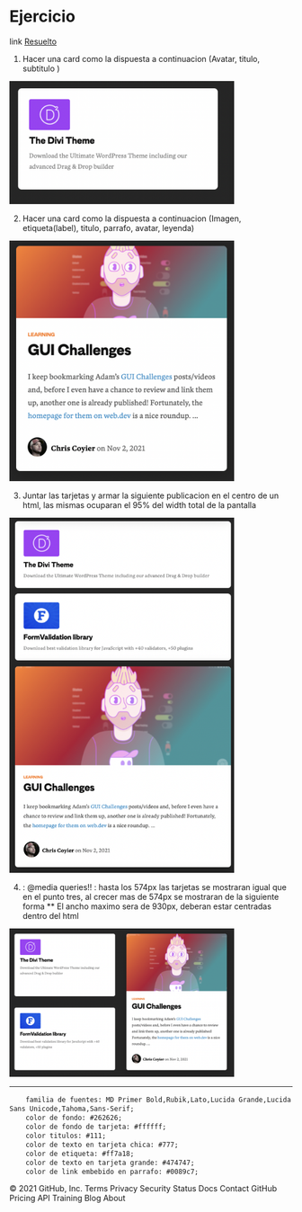 # Ejercicio

link <a href="https://angry-saha-5ad827.netlify.app/">Resuelto</a>

1. Hacer una card como la dispuesta a continuacion (Avatar, titulo, subtitulo )

<img src="./imagesExampleCard/FirstChallenge.png" width="400px">

2. Hacer una card como la dispuesta a continuacion (Imagen, etiqueta(label), titulo, parrafo, avatar, leyenda)

<img src="./imagesExampleCard/SecondChallenge.png" width="400px">

3. Juntar las tarjetas y armar la siguiente publicacion en el centro de un html, las mismas ocuparan el 95% del width total de la pantalla

<img src="./imagesExampleCard/ThirdChallenge.png" width="400px">

4. : @media queries!! : hasta los 574px las tarjetas se mostraran igual que en el punto tres, al crecer mas de 574px se mostraran de la siguiente forma
   \*\* El ancho maximo sera de 930px, deberan estar centradas dentro del html

<img src="./imagesExampleCard/ComposeBonus.png" width="400px">

---

```
    familia de fuentes: MD Primer Bold,Rubik,Lato,Lucida Grande,Lucida Sans Unicode,Tahoma,Sans-Serif;
    color de fondo: #262626;
    color de fondo de tarjeta: #ffffff;
    color titulos: #111;
    color de texto en tarjeta chica: #777;
    color de etiqueta: #ff7a18;
    color de texto en tarjeta grande: #474747;
    color de link embebido en parrafo: #0089c7;
```

© 2021 GitHub, Inc.
Terms
Privacy
Security
Status
Docs
Contact GitHub
Pricing
API
Training
Blog
About
